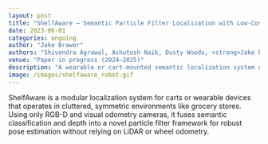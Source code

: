 ```yaml
---
layout: post
title: "ShelfAware — Semantic Particle Filter Localization with Low-Cost Sensors"
date: 2023-06-01
categories: ongoing
author: "Jake Brawer"
authors: "Shivendra Agrawal, Ashutosh Naik, Dusty Woods, <strong>Jake Brawer<\strong>, Bradley Hayes"
venue: "Paper in progress (2024–2025)"
description: "A wearable or cart-mounted semantic localization system using RGB-D and visual odometry for cluttered, dynamic indoor environments like grocery stores."
image: /images/shelfaware_robot.gif
---
```


ShelfAware is a modular localization system for carts or wearable devices that operates in cluttered, symmetric environments like grocery stores. Using only RGB-D and visual odometry cameras, it fuses semantic classification and depth into a novel particle filter framework for robust pose estimation without relying on LiDAR or wheel odometry.
